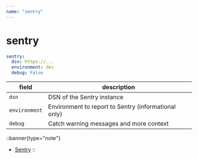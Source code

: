 ```yaml
---
name: "sentry"
---
```


# sentry

```yaml
sentry:
  dsn: https://...
  environment: dev
  debug: False
```

| field | description |
| - | - |
| `dsn` | DSN of the Sentry instance |
| `environment` | Environment to report to Sentry (informational only) |
| `debug` | Catch warning messages and more context |

::banner{type="note"}

* [Sentry](../6.deployment/13.sentry.md)
::

